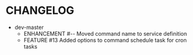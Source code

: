 # CHANGELOG

* dev-master
    * ENHANCEMENT #-- Moved command name to service definition   
    * FEATURE     #13 Added options to command schedule task for cron tasks

